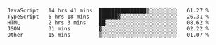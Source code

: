<!--START_SECTION:waka-->

```text
JavaScript   14 hrs 41 mins  ███████████████▒░░░░░░░░░   61.27 %
TypeScript   6 hrs 18 mins   ██████▓░░░░░░░░░░░░░░░░░░   26.31 %
HTML         2 hrs 3 mins    ██░░░░░░░░░░░░░░░░░░░░░░░   08.62 %
JSON         31 mins         ▓░░░░░░░░░░░░░░░░░░░░░░░░   02.22 %
Other        15 mins         ▒░░░░░░░░░░░░░░░░░░░░░░░░   01.07 %
```

<!--END_SECTION:waka-->
